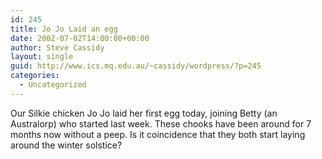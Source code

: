 ```yaml
---
id: 245
title: Jo Jo Laid an egg
date: 2002-07-02T14:00:00+00:00
author: Steve Cassidy
layout: single
guid: http://www.ics.mq.edu.au/~cassidy/wordpress/?p=245
categories:
  - Uncategorized
---
```

Our Silkie chicken Jo Jo laid her first egg today, joining Betty (an Australorp) who started last week. These chooks have been around for 7 months now without a peep. Is it coincidence that they both start laying around the winter solstice?
